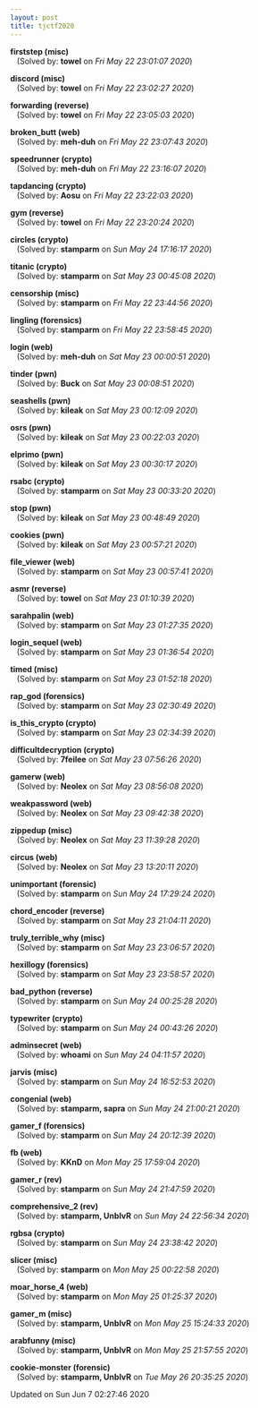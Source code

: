 ```yaml
---
layout: post
title: tjctf2020
---
```


<!--break-->

**firststep (misc)**  
&nbsp;&nbsp;&nbsp;(Solved by: **towel** on _Fri May 22 23:01:07 2020_)  
  
**discord (misc)**  
&nbsp;&nbsp;&nbsp;(Solved by: **towel** on _Fri May 22 23:02:27 2020_)  
  
**forwarding (reverse)**  
&nbsp;&nbsp;&nbsp;(Solved by: **towel** on _Fri May 22 23:05:03 2020_)  
  
**broken_butt (web)**  
&nbsp;&nbsp;&nbsp;(Solved by: **meh-duh** on _Fri May 22 23:07:43 2020_)  
  
**speedrunner (crypto)**  
&nbsp;&nbsp;&nbsp;(Solved by: **meh-duh** on _Fri May 22 23:16:07 2020_)  
  
**tapdancing (crypto)**  
&nbsp;&nbsp;&nbsp;(Solved by: **Aosu** on _Fri May 22 23:22:03 2020_)  
  
**gym (reverse)**  
&nbsp;&nbsp;&nbsp;(Solved by: **towel** on _Fri May 22 23:20:24 2020_)  
  
**circles (crypto)**  
&nbsp;&nbsp;&nbsp;(Solved by: **stamparm** on _Sun May 24 17:16:17 2020_)  
  
**titanic (crypto)**  
&nbsp;&nbsp;&nbsp;(Solved by: **stamparm** on _Sat May 23 00:45:08 2020_)  
  
**censorship (misc)**  
&nbsp;&nbsp;&nbsp;(Solved by: **stamparm** on _Fri May 22 23:44:56 2020_)  
  
**lingling (forensics)**  
&nbsp;&nbsp;&nbsp;(Solved by: **stamparm** on _Fri May 22 23:58:45 2020_)  
  
**login (web)**  
&nbsp;&nbsp;&nbsp;(Solved by: **meh-duh** on _Sat May 23 00:00:51 2020_)  
  
**tinder (pwn)**  
&nbsp;&nbsp;&nbsp;(Solved by: **Buck** on _Sat May 23 00:08:51 2020_)  
  
**seashells (pwn)**  
&nbsp;&nbsp;&nbsp;(Solved by: **kileak** on _Sat May 23 00:12:09 2020_)  
  
**osrs (pwn)**  
&nbsp;&nbsp;&nbsp;(Solved by: **kileak** on _Sat May 23 00:22:03 2020_)  
  
**elprimo (pwn)**  
&nbsp;&nbsp;&nbsp;(Solved by: **kileak** on _Sat May 23 00:30:17 2020_)  
  
**rsabc (crypto)**  
&nbsp;&nbsp;&nbsp;(Solved by: **stamparm** on _Sat May 23 00:33:20 2020_)  
  
**stop (pwn)**  
&nbsp;&nbsp;&nbsp;(Solved by: **kileak** on _Sat May 23 00:48:49 2020_)  
  
**cookies (pwn)**  
&nbsp;&nbsp;&nbsp;(Solved by: **kileak** on _Sat May 23 00:57:21 2020_)  
  
**file_viewer (web)**  
&nbsp;&nbsp;&nbsp;(Solved by: **stamparm** on _Sat May 23 00:57:41 2020_)  
  
**asmr (reverse)**  
&nbsp;&nbsp;&nbsp;(Solved by: **towel** on _Sat May 23 01:10:39 2020_)  
  
**sarahpalin (web)**  
&nbsp;&nbsp;&nbsp;(Solved by: **stamparm** on _Sat May 23 01:27:35 2020_)  
  
**login_sequel (web)**  
&nbsp;&nbsp;&nbsp;(Solved by: **stamparm** on _Sat May 23 01:36:54 2020_)  
  
**timed (misc)**  
&nbsp;&nbsp;&nbsp;(Solved by: **stamparm** on _Sat May 23 01:52:18 2020_)  
  
**rap_god (forensics)**  
&nbsp;&nbsp;&nbsp;(Solved by: **stamparm** on _Sat May 23 02:30:49 2020_)  
  
**is_this_crypto (crypto)**  
&nbsp;&nbsp;&nbsp;(Solved by: **stamparm** on _Sat May 23 02:34:39 2020_)  
  
**difficultdecryption (crypto)**  
&nbsp;&nbsp;&nbsp;(Solved by: **7feilee** on _Sat May 23 07:56:26 2020_)  
  
**gamerw (web)**  
&nbsp;&nbsp;&nbsp;(Solved by: **Neolex** on _Sat May 23 08:56:08 2020_)  
  
**weakpassword (web)**  
&nbsp;&nbsp;&nbsp;(Solved by: **Neolex** on _Sat May 23 09:42:38 2020_)  
  
**zippedup (misc)**  
&nbsp;&nbsp;&nbsp;(Solved by: **Neolex** on _Sat May 23 11:39:28 2020_)  
  
**circus (web)**  
&nbsp;&nbsp;&nbsp;(Solved by: **Neolex** on _Sat May 23 13:20:11 2020_)  
  
**unimportant (forensic)**  
&nbsp;&nbsp;&nbsp;(Solved by: **stamparm** on _Sun May 24 17:29:24 2020_)  
  
**chord_encoder (reverse)**  
&nbsp;&nbsp;&nbsp;(Solved by: **stamparm** on _Sat May 23 21:04:11 2020_)  
  
**truly_terrible_why (misc)**  
&nbsp;&nbsp;&nbsp;(Solved by: **stamparm** on _Sat May 23 23:06:57 2020_)  
  
**hexillogy (forensics)**  
&nbsp;&nbsp;&nbsp;(Solved by: **stamparm** on _Sat May 23 23:58:57 2020_)  
  
**bad_python (reverse)**  
&nbsp;&nbsp;&nbsp;(Solved by: **stamparm** on _Sun May 24 00:25:28 2020_)  
  
**typewriter (crypto)**  
&nbsp;&nbsp;&nbsp;(Solved by: **stamparm** on _Sun May 24 00:43:26 2020_)  
  
**adminsecret (web)**  
&nbsp;&nbsp;&nbsp;(Solved by: **whoami** on _Sun May 24 04:11:57 2020_)  
  
**jarvis (misc)**  
&nbsp;&nbsp;&nbsp;(Solved by: **stamparm** on _Sun May 24 16:52:53 2020_)  
  
**congenial (web)**  
&nbsp;&nbsp;&nbsp;(Solved by: **stamparm, sapra** on _Sun May 24 21:00:21 2020_)  
  
**gamer_f (forensics)**  
&nbsp;&nbsp;&nbsp;(Solved by: **stamparm** on _Sun May 24 20:12:39 2020_)  
  
**fb (web)**  
&nbsp;&nbsp;&nbsp;(Solved by: **KKnD** on _Mon May 25 17:59:04 2020_)  
  
**gamer_r (rev)**  
&nbsp;&nbsp;&nbsp;(Solved by: **stamparm** on _Sun May 24 21:47:59 2020_)  
  
**comprehensive_2 (rev)**  
&nbsp;&nbsp;&nbsp;(Solved by: **stamparm, UnblvR** on _Sun May 24 22:56:34 2020_)  
  
**rgbsa (crypto)**  
&nbsp;&nbsp;&nbsp;(Solved by: **stamparm** on _Sun May 24 23:38:42 2020_)  
  
**slicer (misc)**  
&nbsp;&nbsp;&nbsp;(Solved by: **stamparm** on _Mon May 25 00:22:58 2020_)  
  
**moar_horse_4 (web)**  
&nbsp;&nbsp;&nbsp;(Solved by: **stamparm** on _Mon May 25 01:25:37 2020_)  
  
**gamer_m (misc)**  
&nbsp;&nbsp;&nbsp;(Solved by: **stamparm, UnblvR** on _Mon May 25 15:24:33 2020_)  
  
**arabfunny (misc)**  
&nbsp;&nbsp;&nbsp;(Solved by: **stamparm, UnblvR** on _Mon May 25 21:57:55 2020_)  
  
**cookie-monster (forensic)**  
&nbsp;&nbsp;&nbsp;(Solved by: **stamparm, UnblvR** on _Tue May 26 20:35:25 2020_)  
  


Updated on Sun Jun  7 02:27:46 2020
